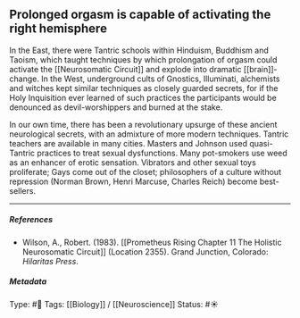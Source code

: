 ## Prolonged orgasm is capable of activating the right hemisphere  # 

In the East, there were Tantric schools within Hinduism, Buddhism and Taoism, which taught techniques by which prolongation of orgasm could activate the [[Neurosomatic Circuit]] and explode into dramatic [[brain]]-change. In the West, underground cults of Gnostics, Illuminati, alchemists and witches kept similar techniques as closely guarded secrets, for if the Holy Inquisition ever learned of such practices the participants would be denounced as devil-worshippers and burned at the stake.

In our own time, there has been a revolutionary upsurge of these ancient neurological secrets, with an admixture of more modern techniques. Tantric teachers are available in many cities. Masters and Johnson used quasi-Tantric practices to treat sexual dysfunctions. Many pot-smokers use weed as an enhancer of erotic sensation. Vibrators and other sexual toys proliferate; Gays come out of the closet; philosophers of a culture without repression (Norman Brown, Henri Marcuse, Charles Reich) become best-sellers.

___

##### References

- Wilson, A., Robert. (1983). [[Prometheus Rising Chapter 11 The Holistic Neurosomatic Circuit]] (Location 2355). Grand Junction, Colorado: _Hilaritas Press_.

##### Metadata

Type: #🔴 
Tags: [[Biology]] / [[Neuroscience]] 
Status: #☀️ 